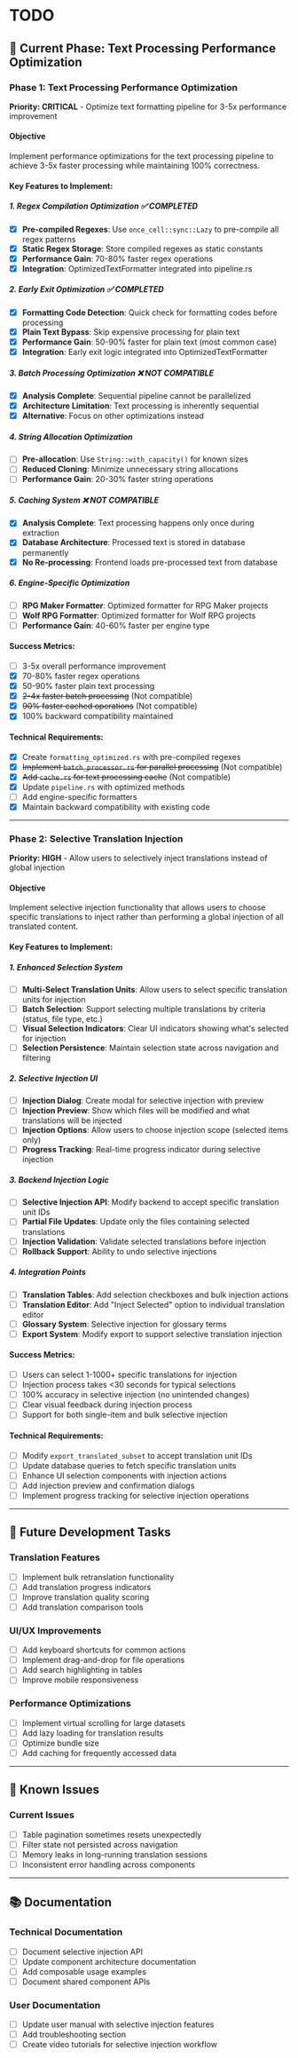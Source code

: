 # TODO

## 🎯 Current Phase: Text Processing Performance Optimization

### Phase 1: Text Processing Performance Optimization
**Priority: CRITICAL** - Optimize text formatting pipeline for 3-5x performance improvement

#### Objective
Implement performance optimizations for the text processing pipeline to achieve 3-5x faster processing while maintaining 100% correctness.

#### Key Features to Implement:

##### 1. Regex Compilation Optimization ✅ COMPLETED
- [x] **Pre-compiled Regexes**: Use `once_cell::sync::Lazy` to pre-compile all regex patterns
- [x] **Static Regex Storage**: Store compiled regexes as static constants
- [x] **Performance Gain**: 70-80% faster regex operations
- [x] **Integration**: OptimizedTextFormatter integrated into pipeline.rs

##### 2. Early Exit Optimization ✅ COMPLETED
- [x] **Formatting Code Detection**: Quick check for formatting codes before processing
- [x] **Plain Text Bypass**: Skip expensive processing for plain text
- [x] **Performance Gain**: 50-90% faster for plain text (most common case)
- [x] **Integration**: Early exit logic integrated into OptimizedTextFormatter

##### 3. Batch Processing Optimization ❌ NOT COMPATIBLE
- [x] **Analysis Complete**: Sequential pipeline cannot be parallelized
- [x] **Architecture Limitation**: Text processing is inherently sequential
- [x] **Alternative**: Focus on other optimizations instead

##### 4. String Allocation Optimization
- [ ] **Pre-allocation**: Use `String::with_capacity()` for known sizes
- [ ] **Reduced Cloning**: Minimize unnecessary string allocations
- [ ] **Performance Gain**: 20-30% faster string operations

##### 5. Caching System ❌ NOT COMPATIBLE
- [x] **Analysis Complete**: Text processing happens only once during extraction
- [x] **Database Architecture**: Processed text is stored in database permanently
- [x] **No Re-processing**: Frontend loads pre-processed text from database

##### 6. Engine-Specific Optimization
- [ ] **RPG Maker Formatter**: Optimized formatter for RPG Maker projects
- [ ] **Wolf RPG Formatter**: Optimized formatter for Wolf RPG projects
- [ ] **Performance Gain**: 40-60% faster per engine type

#### Success Metrics:
- [ ] 3-5x overall performance improvement
- [x] 70-80% faster regex operations
- [x] 50-90% faster plain text processing
- [x] ~~2-4x faster batch processing~~ (Not compatible)
- [x] ~~90% faster cached operations~~ (Not compatible)
- [x] 100% backward compatibility maintained

#### Technical Requirements:
- [x] Create `formatting_optimized.rs` with pre-compiled regexes
- [x] ~~Implement `batch_processor.rs` for parallel processing~~ (Not compatible)
- [x] ~~Add `cache.rs` for text processing cache~~ (Not compatible)
- [x] Update `pipeline.rs` with optimized methods
- [ ] Add engine-specific formatters
- [x] Maintain backward compatibility with existing code

---

### Phase 2: Selective Translation Injection
**Priority: HIGH** - Allow users to selectively inject translations instead of global injection

#### Objective
Implement selective injection functionality that allows users to choose specific translations to inject rather than performing a global injection of all translated content.

#### Key Features to Implement:

##### 1. Enhanced Selection System
- [ ] **Multi-Select Translation Units**: Allow users to select specific translation units for injection
- [ ] **Batch Selection**: Support selecting multiple translations by criteria (status, file type, etc.)
- [ ] **Visual Selection Indicators**: Clear UI indicators showing what's selected for injection
- [ ] **Selection Persistence**: Maintain selection state across navigation and filtering

##### 2. Selective Injection UI
- [ ] **Injection Dialog**: Create modal for selective injection with preview
- [ ] **Injection Preview**: Show which files will be modified and what translations will be injected
- [ ] **Injection Options**: Allow users to choose injection scope (selected items only)
- [ ] **Progress Tracking**: Real-time progress indicator during selective injection

##### 3. Backend Injection Logic
- [ ] **Selective Injection API**: Modify backend to accept specific translation unit IDs
- [ ] **Partial File Updates**: Update only the files containing selected translations
- [ ] **Injection Validation**: Validate selected translations before injection
- [ ] **Rollback Support**: Ability to undo selective injections

##### 4. Integration Points
- [ ] **Translation Tables**: Add selection checkboxes and bulk injection actions
- [ ] **Translation Editor**: Add "Inject Selected" option to individual translation editor
- [ ] **Glossary System**: Selective injection for glossary terms
- [ ] **Export System**: Modify export to support selective translation injection

#### Success Metrics:
- [ ] Users can select 1-1000+ specific translations for injection
- [ ] Injection process takes <30 seconds for typical selections
- [ ] 100% accuracy in selective injection (no unintended changes)
- [ ] Clear visual feedback during injection process
- [ ] Support for both single-item and bulk selective injection

#### Technical Requirements:
- [ ] Modify `export_translated_subset` to accept translation unit IDs
- [ ] Update database queries to fetch specific translation units
- [ ] Enhance UI selection components with injection actions
- [ ] Add injection preview and confirmation dialogs
- [ ] Implement progress tracking for selective injection operations

---

## 🎯 Future Development Tasks

### Translation Features
- [ ] Implement bulk retranslation functionality
- [ ] Add translation progress indicators
- [ ] Improve translation quality scoring
- [ ] Add translation comparison tools

### UI/UX Improvements
- [ ] Add keyboard shortcuts for common actions
- [ ] Implement drag-and-drop for file operations
- [ ] Add search highlighting in tables
- [ ] Improve mobile responsiveness

### Performance Optimizations
- [ ] Implement virtual scrolling for large datasets
- [ ] Add lazy loading for translation results
- [ ] Optimize bundle size
- [ ] Add caching for frequently accessed data

---

## 🐛 Known Issues

### Current Issues
- [ ] Table pagination sometimes resets unexpectedly
- [ ] Filter state not persisted across navigation
- [ ] Memory leaks in long-running translation sessions
- [ ] Inconsistent error handling across components

---

## 📚 Documentation

### Technical Documentation
- [ ] Document selective injection API
- [ ] Update component architecture documentation
- [ ] Add composable usage examples
- [ ] Document shared component APIs

### User Documentation
- [ ] Update user manual with selective injection features
- [ ] Add troubleshooting section
- [ ] Create video tutorials for selective injection workflow

